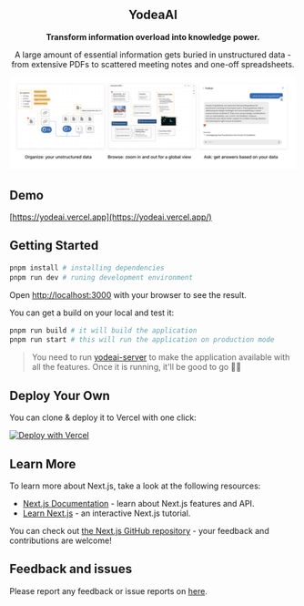 <center>
<h2>YodeaAI</h2>
<b>Transform information overload into knowledge power.</b>

<p>A large amount of essential information gets buried in unstructured data - from extensive PDFs to scattered meeting notes and one-off spreadsheets.</p>

![YodeAI introduction](/public/image4.png)
</center>

## Demo

[https://yodeai.vercel.app](https://yodeai.vercel.app/)

## Getting Started

```bash
pnpm install # installing dependencies
pnpm run dev # runing development environment 
```
Open [http://localhost:3000](http://localhost:3000) with your browser to see the result.

You can get a build on your local and test it:

```bash
pnpm run build # it will build the application
pnpm run start # this will run the application on production mode
```

> You need to run [yodeai-server](https://github.dev/yodeai/yodeai-server) to make the application available with all the features.
> Once it is running, it'll be good to go 🙌🏻

## Deploy Your Own

You can clone & deploy it to Vercel with one click:

[![Deploy with Vercel](https://vercel.com/button)](https://vercel.com/new/samet-uns-projects/clone?repository-url=https://github.com/yodeai/yodeain)

## Learn More

To learn more about Next.js, take a look at the following resources:

- [Next.js Documentation](https://nextjs.org/docs) - learn about Next.js features and API.
- [Learn Next.js](https://nextjs.org/learn) - an interactive Next.js tutorial.

You can check out [the Next.js GitHub repository](https://github.com/vercel/next.js/) - your feedback and contributions are welcome!

## Feedback and issues

Please report any feedback or issue reports on [here](https://github.com/yodeai/yodeai/issues).